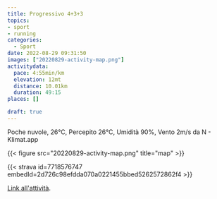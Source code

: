```yaml
---
title: Progressivo 4+3+3
topics:
- sport
- running
categories:
  - Sport
date: 2022-08-29 09:31:50
images: ["20220829-activity-map.png"]
activitydata:
  pace: 4:55min/km
  elevation: 12mt
  distance: 10.01km
  duration: 49:15
places: []

draft: true
---
```


Poche nuvole, 26°C, Percepito 26°C, Umidità 90%, Vento 2m/s da N - Klimat.app

<!--more-->




{{< figure src="20220829-activity-map.png" title="map" >}}


{{< strava id=7718576747 embedId=2d726c98efdda070a0221455bbed5262572862f4 >}}

[Link all'attività](https://strava.com/activities/7718576747).